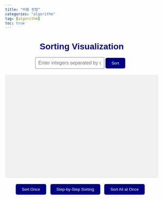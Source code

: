 ```yaml
---
title: "버블 정렬"
categories: "algorithm"
tag: [algorithm]
toc: true
---
```


<html lang="en">
<head>
  <meta charset="UTF-8">
  <meta name="viewport" content="width=device-width, initial-scale=1.0">
  <title>Sorting Visualization</title>

  <style>
    body {
      font-family: Arial, sans-serif;
    }

    .container {
      display: flex;
      justify-content: center;
      align-items: flex-end;
      height: 300px;
      background-color: #f0f0f0;
      padding: 20px;
    }

    .bar {
      position: relative;
      width: 20px;
      margin: 0 2px;
      background-color: steelblue;
      transition: height 0.5s ease;
      border-radius: 5px 5px 0 0;
    }

    .bar span {
      position: absolute;
      top: -20px;
      left: 50%;
      transform: translateX(-50%);
    }

    /* Highlight the bars when they are being swapped */
    .bar.active {
      background-color: tomato;
    }

    /* Styling for the title */
    h1 {
      text-align: center;
      color: navy;
    }

    /* Button styles */
    .btn-container {
      text-align: center;
      margin-top: 20px;
    }

    .btn {
      padding: 10px 20px;
      background-color: navy;
      color: white;
      border: none;
      border-radius: 5px;
      cursor: pointer;
      transition: background-color 0.3s ease;
      margin-right: 10px;
    }

    .btn:hover {
      background-color: darkblue;
    }

    /* Input styles */
    .input-container {
      text-align: center;
      margin-bottom: 20px;
    }

    input[type="text"] {
      padding: 8px;
      font-size: 16px;
    }
  </style>
</head>
<body>
  <h1>Sorting Visualization</h1>

  <div class="input-container">
    <input type="text" id="inputData" placeholder="Enter integers separated by commas">
    <button class="btn" onclick="sortData()">Sort</button>
  </div>

  <div class="container" id="barsContainer"></div>

  <div class="btn-container">
    <button class="btn" onclick="sortOnce()">Sort Once</button>
    <button class="btn" onclick="startSortingStepByStep()">Step-by-Step Sorting</button>
    <button class="btn" onclick="startSorting()">Sort All at Once</button>
  </div>

  <script>
    let stepByStepIndex = 0; // Track the current step of step-by-step sorting

    // Function to create bars
    function createBars(arr) {
      const barsContainer = document.getElementById('barsContainer');
      barsContainer.innerHTML = '';
      arr.forEach(value => {
        const bar = document.createElement('div');
        bar.classList.add('bar');
        bar.style.height = `${value * 5}px`; // Adjust the height based on the value
        const number = document.createElement('span');
        number.textContent = value;
        bar.appendChild(number);
        barsContainer.appendChild(bar);
      });
    }

    // Bubble Sort Algorithm
    async function bubbleSort(arr) {
      let len = arr.length;
      for (let i = 0; i < len; i++) {
        for (let j = 0; j < len - 1; j++) {
          // Visualize swapping
          await sleep(100);
          if (arr[j] > arr[j + 1]) {
            let temp = arr[j];
            arr[j] = arr[j + 1];
            arr[j + 1] = temp;
            drawBars(arr, j, j + 1);
          }
        }
      }
      return arr;
    }

    // Draw bars function
    function drawBars(arr, idx1, idx2) {
      const barsContainer = document.getElementById('barsContainer');
      barsContainer.innerHTML = '';
      arr.forEach((value, idx) => {
        const bar = document.createElement('div');
        bar.classList.add('bar');
        bar.style.height = `${value * 5}px`; // Adjust the height based on the value
        if (idx === idx1 || idx === idx2) {
          bar.classList.add('active');
        }
        const number = document.createElement('span');
        number.textContent = value;
        bar.appendChild(number);
        barsContainer.appendChild(bar);
      });
    }

    // Sleep function
    function sleep(ms) {
      return new Promise(resolve => setTimeout(resolve, ms));
    }

    // Sort once function
    function sortOnce() {
      const inputData = document.getElementById('inputData').value;
      const dataArray = inputData.split(',').map(num => parseInt(num.trim(), 10));
      bubbleSort(dataArray);
    }

    // Start sorting step by step
    async function startSortingStepByStep() {
      const inputData = document.getElementById('inputData').value;
      const dataArray = inputData.split(',').map(num => parseInt(num.trim(), 10));
      if (stepByStepIndex < dataArray.length - 1) {
        for (let j = 0; j < dataArray.length - 1; j++) {
          // Visualize swapping
          await sleep(100);
          if (dataArray[j] > dataArray[j + 1]) {
            let temp = dataArray[j];
            dataArray[j] = dataArray[j + 1];
            dataArray[j + 1] = temp;
            drawBars(dataArray, j, j + 1);
            stepByStepIndex++;
            return; // Exit the function after one step
          }
        }
      }
    }

    // Start sorting all at once
    function startSorting() {
      const inputData = document.getElementById('inputData').value;
      const dataArray = inputData.split(',').map(num => parseInt(num.trim(), 10));
      bubbleSort(dataArray);
    }

    // Sort data function
    function sortData() {
      const inputData = document.getElementById('inputData').value;
      const dataArray = inputData.split(',').map(num => parseInt(num.trim(), 10));
      createBars(dataArray);
    }
  </script>
</body>
</html>
